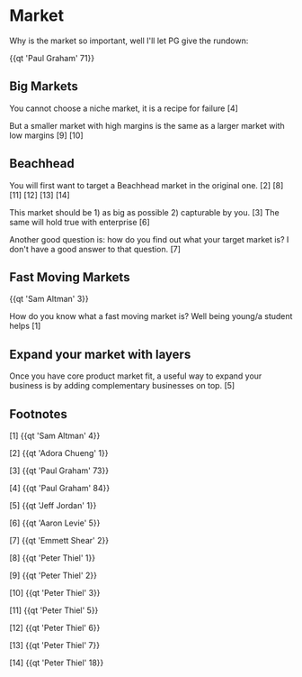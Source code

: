 # Market

Why is the market so important, well I'll let PG give the rundown:

{{qt 'Paul Graham' 71}}

## Big Markets

You cannot choose a niche market, it is a recipe for failure [4]

But a smaller market with high margins is the same as a larger market with low margins [9] [10]


## Beachhead

You will first want to target a Beachhead market in the original one. [2] [8] [11] [12] [13] [14]

This market should be 1) as big as possible 2) capturable by you. [3] The same will hold true with enterprise [6]

Another good question is: how do you find out what your target market is? I don't have a good answer to that question. [7]

## Fast Moving Markets

{{qt 'Sam Altman' 3}}

How do you know what a fast moving market is? Well being young/a student helps [1]

## Expand your market with layers

Once you have core product market fit, a useful way to expand your business is by adding complementary businesses on top. [5]



## Footnotes

[1] {{qt 'Sam Altman' 4}}

[2] {{qt 'Adora Chueng' 1}}

[3] {{qt 'Paul Graham' 73}}

[4] {{qt 'Paul Graham' 84}}

[5] {{qt 'Jeff Jordan' 1}}

[6] {{qt 'Aaron Levie' 5}}

[7] {{qt 'Emmett Shear' 2}}

[8] {{qt 'Peter Thiel' 1}}

[9] {{qt 'Peter Thiel' 2}}

[10] {{qt 'Peter Thiel' 3}}

[11] {{qt 'Peter Thiel' 5}}

[12] {{qt 'Peter Thiel' 6}}

[13] {{qt 'Peter Thiel' 7}}

[14] {{qt 'Peter Thiel' 18}}
